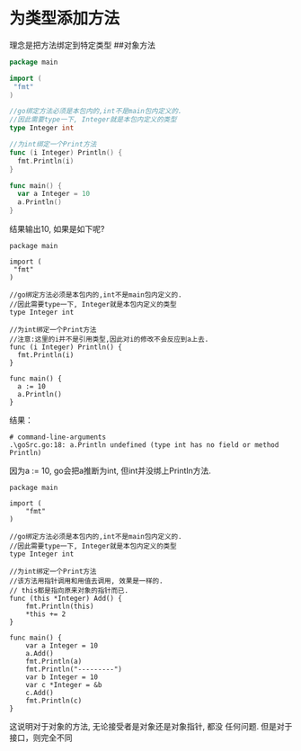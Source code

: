 # 为类型添加方法
理念是把方法绑定到特定类型
##对象方法
```go
package main

import (
 "fmt"
)

//go绑定方法必须是本包内的,int不是main包内定义的.
//因此需要type一下, Integer就是本包内定义的类型
type Integer int

//为int绑定一个Print方法
func (i Integer) Println() {
  fmt.Println(i)
}

func main() {
  var a Integer = 10
  a.Println()
}
```
结果输出10, 如果是如下呢?
```
package main

import (
 "fmt"
)

//go绑定方法必须是本包内的,int不是main包内定义的.
//因此需要type一下, Integer就是本包内定义的类型
type Integer int

//为int绑定一个Print方法
//注意:这里的i并不是引用类型,因此对i的修改不会反应到a上去.
func (i Integer) Println() {
  fmt.Println(i)
}

func main() {
  a := 10
  a.Println()
}
```
结果：  
```
# command-line-arguments
.\goSrc.go:18: a.Println undefined (type int has no field or method Println)
```
因为a := 10, go会把a推断为int, 但int并没绑上Println方法.
```
package main

import (
	"fmt"
)

//go绑定方法必须是本包内的,int不是main包内定义的.
//因此需要type一下, Integer就是本包内定义的类型
type Integer int

//为int绑定一个Print方法
//该方法用指针调用和用值去调用, 效果是一样的.
// this都是指向原来对象的指针而已.
func (this *Integer) Add() {
	fmt.Println(this)
	*this += 2
}

func main() {
	var a Integer = 10
	a.Add()
	fmt.Println(a)
	fmt.Println("---------")
	var b Integer = 10
	var c *Integer = &b
	c.Add()
	fmt.Println(c)
}
```
这说明对于对象的方法, 无论接受者是对象还是对象指针, 都没
任何问题.
但是对于接口，则完全不同